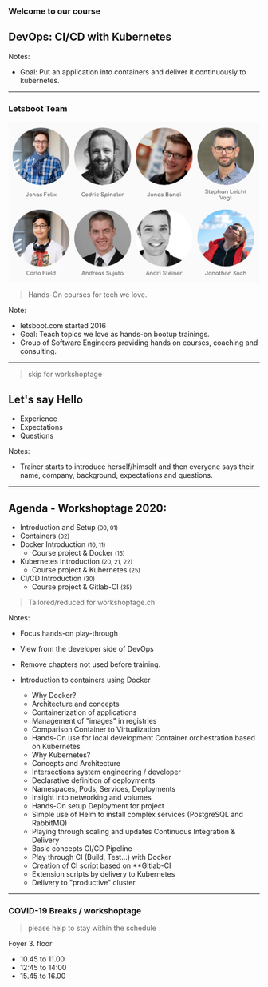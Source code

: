 ### Welcome to our course
## DevOps: CI/CD with Kubernetes

Notes:
* Goal: Put an application into containers and deliver it continuously to kubernetes.

----

### Letsboot Team

![letsboot team](../assets/letsboot-team.png)

<!-- .element style="width: 50%;" -->

> Hands-On courses for tech we love.

Note: 
* letsboot.com started 2016
* Goal: Teach topics we love as hands-on bootup trainings.
* Group of Software Engineers providing hands on courses, coaching and consulting.

----

> skip for workshoptage

## Let's say Hello

* Experience
* Expectations
* Questions

Notes:
* Trainer starts to introduce herself/himself and then everyone says their name, company, background, expectations and questions.

----

## Agenda - Workshoptage 2020:

* Introduction and Setup <small>(00, 01)</small>
* Containers <small>(02)</small>
* Docker Introduction <small>(10, 11)</small>
  * Course project & Docker <small>(15)</small>
* Kubernetes Introduction <small>(20, 21, 22)</small>
  * Course project & Kubernetes  <small>(25)</small>
* CI/CD Introduction <small>(30)</small>
  * Course project & Gitlab-CI <small>(35)</small>

> Tailored/reduced for workshoptage.ch

Notes:
* Focus hands-on play-through
* View from the developer side of DevOps

* Remove chapters not used before training.
* Introduction to containers using Docker
  * Why Docker?
  * Architecture and concepts
  * Containerization of applications
  * Management of "images" in registries
  * Comparison Container to Virtualization
  * Hands-On use for local development
Container orchestration based on Kubernetes
  * Why Kubernetes?
  * Concepts and Architecture
  * Intersections system engineering / developer
  * Declarative definition of deployments
  * Namespaces, Pods, Services, Deployments
  * Insight into networking and volumes
  * Hands-On setup Deployment for project
  * Simple use of Helm to install complex services (PostgreSQL and RabbitMQ)
  * Playing through scaling and updates
Continuous Integration & Delivery 
  * Basic concepts CI/CD Pipeline
  * Play through CI (Build, Test...) with Docker
  * Creation of CI script based on **Gitlab-CI
  * Extension scripts by delivery to Kubernetes
  * Delivery to "productive" cluster

----

### COVID-19 Breaks / workshoptage

> please help to stay within the schedule

Foyer 3. floor 

* 10.45 to 11.00  
* 12:45 to 14:00 
* 15.45 to 16.00 
